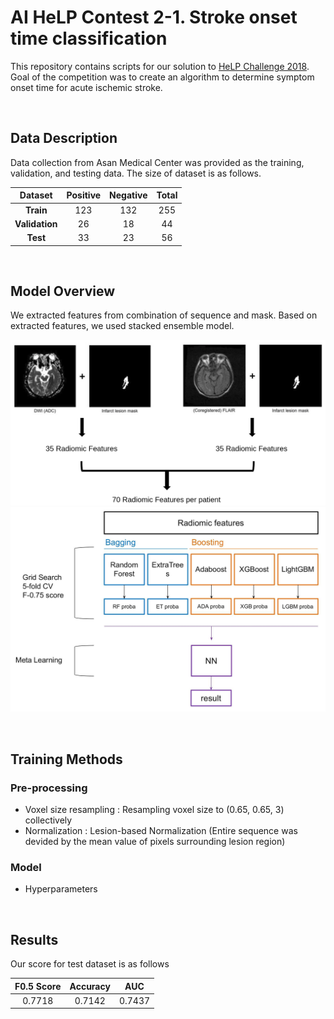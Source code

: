 # AI HeLP Contest 2-1. Stroke onset time classification
This repository contains scripts for our solution to [HeLP Challenge 2018](https://www.synapse.org/#!Synapse:syn15569329/wiki/582412). Goal of the competition was to create an algorithm to determine symptom onset time for acute ischemic stroke.

<br>

## Data Description
Data collection from Asan Medical Center was provided as the training, validation, and testing data. The size of dataset is as follows.

| Dataset | Positive | Negative | Total |
| :-------: | :-------: | :-------: | :-------: |
| **Train** | 123 | 132 | 255 |
| **Validation** | 26 | 18 | 44 |
| **Test** | 33 | 23 | 56 |

<br>

## Model Overview
We extracted features from combination of sequence and mask. Based on extracted features, we used stacked ensemble model.

![figure1](figures/fig1.png)
![figure2](figures/fig2.png)


<br>

## Training Methods
### Pre-processing
- Voxel size resampling : Resampling voxel size to (0.65, 0.65, 3) collectively
- Normalization : Lesion-based Normalization (Entire sequence was devided by the mean value of pixels surrounding lesion region)


### Model
- Hyperparameters

<br>

## Results
Our score for test dataset is as follows

| F0.5 Score | Accuracy | AUC |
| :-------: | :-------: | :-------: |
| 0.7718 | 0.7142 | 0.7437 |
